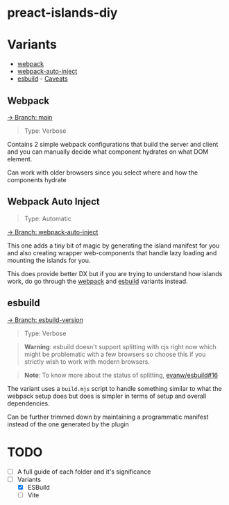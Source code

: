 # preact-islands-diy

# Variants

- [webpack](#webpack)
- [webpack-auto-inject](https://github.com/barelyhuman/preact-islands-diy/tree/webpack-auto-inject)
- [esbuild](#esbuild) - [Caveats](#caveats-esbuild)

## Webpack

[&rarr; Branch: main](https://github.com/barelyhuman/preact-islands-diy/tree/main)

> Type: Verbose

Contains 2 simple webpack configurations that build the server and client and
you can manually decide what component hydrates on what DOM element.

Can work with older browsers since you select where and how the components
hydrate

## Webpack Auto Inject

> Type: Automatic

[&rarr; Branch: webpack-auto-inject](https://github.com/barelyhuman/preact-islands-diy/tree/webpack-auto-inject)

This one adds a tiny bit of magic by generating the island manifest for you and
also creating wrapper web-components that handle lazy loading and mounting the
islands for you.

This does provide better DX but if you are trying to understand how islands
work, do go through the [webpack](#webpack) and [esbuild](#esbuild) variants
instead.

## esbuild

[&rarr; Branch: esbuild-version](https://github.com/barelyhuman/preact-islands-diy/tree/esbuild-version)

> Type: Verbose

> **Warning**: esbuild doesn't support splitting with cjs right now which might
> be problematic with a few browsers so choose this if you strictly wish to work
> with modern browsers.

> **Note**: To know more about the status of splitting,
> [evanw/esbuild#16](https://github.com/evanw/esbuild/issues/16)

The variant uses a `build.mjs` script to handle something similar to what the
webpack setup does but does is simpler in terms of setup and overall
dependencies.

Can be further trimmed down by maintaining a programmatic manifest instead of
the one generated by the plugin

# TODO

- [ ] A full guide of each folder and it's significance
- [ ] Variants
  - [x] ESBuild
  - [ ] Vite
